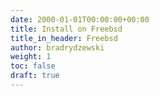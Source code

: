 ```yaml
---
date: 2000-01-01T00:00:00+00:00
title: Install on Freebsd
title_in_header: Freebsd
author: bradrydzewski
weight: 1
toc: false
draft: true
---
```

